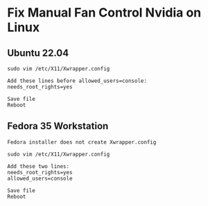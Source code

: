 # Fix Manual Fan Control Nvidia on Linux
## Ubuntu 22.04
```
sudo vim /etc/X11/Xwrapper.config

Add these lines before allowed_users=console:
needs_root_rights=yes

Save file
Reboot
```
## Fedora 35 Workstation
```
Fedora installer does not create Xwrapper.config

sudo vim /etc/X11/Xwrapper.config

Add these two lines:
needs_root_rights=yes
allowed_users=console

Save file
Reboot
```
